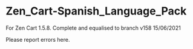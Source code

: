 # Zen_Cart-Spanish_Language_Pack

For Zen Cart 1.5.8.
Complete and equalised to branch v158 15/06/2021

Please report errors here.
